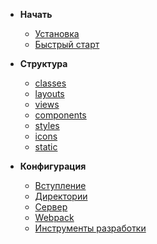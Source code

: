 * **Начать**
  * [Установка](ru/get-started/installation)
  * [Быстрый старт](ru/get-started/quick-start)

* **Структура**
  * [classes](ru/structure/classes)
  * [layouts](ru/structure/layouts)
  * [views](ru/structure/views)
  * [components](ru/structure/components)
  * [styles](ru/structure/styles)
  * [icons](ru/structure/icons)
  * [static](ru/structure/static)

* **Конфигурация**
  * [Вступление](ru/configuration/introduction)
  * [Директории](ru/configuration/dirs)
  * [Сервер](ru/configuration/server)
  * [Webpack](ru/configuration/webpack)
  * [Инструменты разработки](ru/configuration/development-tools)
